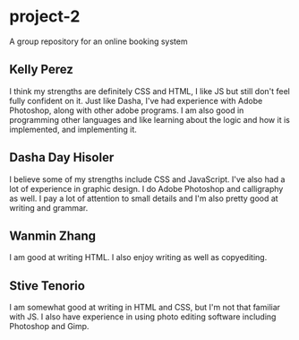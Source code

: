 # project-2
A group repository for an online booking system

## Kelly Perez
I think my strengths are definitely CSS and HTML, I like JS but still don't feel fully confident on it. Just like Dasha, I've had experience with Adobe Photoshop, along with other adobe programs. I am also good in programming other languages and like learning about the logic and how it is implemented, and implementing it.

## Dasha Day Hisoler
I believe some of my strengths include CSS and JavaScript. I've also had a lot of experience in graphic design. I do Adobe Photoshop and calligraphy as well. I pay a lot of attention to small details and I'm also pretty good at writing and grammar.

## Wanmin Zhang
I am good at writing HTML. I also enjoy writing as well as copyediting.

## Stive Tenorio
I am somewhat good at writing in HTML and CSS, but I'm not that familiar with JS. I also have experience in using photo editing software including Photoshop and Gimp.

